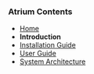 ### Atrium Contents
* [Home](https://github.com/onfsdn/atrium-docs/wiki)
* **Introduction**
* [Installation Guide](https://github.com/onfsdn/atrium-docs/wiki/Installation-Guide-ONOS-Based-Router-16A)
* [User Guide](https://github.com/onfsdn/atrium-docs/wiki/User-Guide-ONOS-Based-Router-16A)
* [System Architecture](https://github.com/onfsdn/atrium-docs/wiki/System-Architecture-Guide-ONOS-Based-Router-16A)


	